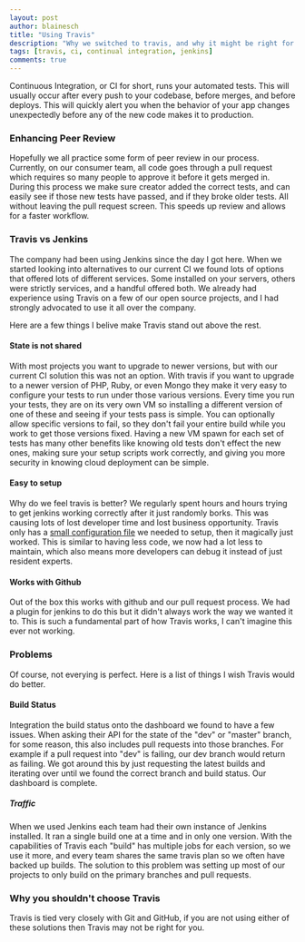 ```yaml
---
layout: post
author: blainesch
title: "Using Travis"
description: "Why we switched to travis, and why it might be right for you."
tags: [travis, ci, continual integration, jenkins]
comments: true
---
```


Continuous Integration, or CI for short, runs your automated tests. This will usually occur after every push to your codebase, before merges, and before deploys. This will quickly alert you when the behavior of your app changes unexpectedly before any of the new code makes it to production.

### Enhancing Peer Review
Hopefully we all practice some form of peer review in our process. Currently, on our consumer team, all code goes through a pull request which requires so many people to approve it before it gets merged in. During this process we make sure creator added the correct tests, and can easily see if those new tests have passed, and if they broke older tests. All without leaving the pull request screen. This speeds up review and allows for a faster workflow.

### Travis vs Jenkins
The company had been using Jenkins since the day I got here. When we started looking into alternatives to our current CI we found lots of options that offered lots of different services. Some installed on your servers, others were strictly services, and a handful offered both. We already had experience using Travis on a few of our open source projects, and I had strongly advocated to use it all over the company.

Here are a few things I belive make Travis stand out above the rest.

#### State is not shared
With most projects you want to upgrade to newer versions, but with our current CI solution this was not an option. With travis if you want to upgrade to a newer version of PHP, Ruby, or even Mongo they make it very easy to configure your tests to run under those various versions. Every time you run your tests, they are on its very own VM so installing a different version of one of these and seeing if your tests pass is simple. You can optionally allow specific versions to fail, so they don't fail your entire build while you work to get those versions fixed.
Having a new VM spawn for each set of tests has many other benefits like knowing old tests don't effect the new ones, making sure your setup scripts work correctly, and giving you more security in knowing cloud deployment can be simple.

#### Easy to setup
Why do we feel travis is better? We regularly spent hours and hours trying to get jenkins working correctly after it just randomly borks. This was causing lots of lost developer time and lost business opportunity. Travis only has a [small configuration file](http://docs.travis-ci.com/user/build-configuration/) we needed to setup, then it magically just worked. This is similar to having less code, we now had a lot less to maintain, which also means more developers can debug it instead of just resident experts.

#### Works with Github
Out of the box this works with github and our pull request process. We had a plugin for jenkins to do this but it didn't always work the way we wanted it to. This is such a fundamental part of how Travis works, I can't imagine this ever not working.

### Problems
Of course, not everying is perfect. Here is a list of things I wish Travis would do better.

#### Build Status
Integration the build status onto the dashboard we found to have a few issues. When asking their API for the state of the "dev" or "master" branch, for some reason, this also includes pull requests into those branches. For example if a pull request into "dev" is failing, our dev branch would return as failing.
We got around this by just requesting the latest builds and iterating over until we found the correct branch and build status. Our dashboard is complete.

##### Traffic
When we used Jenkins each team had their own instance of Jenkins installed. It ran a single build one at a time and in only one version. With the capabilities of Travis each "build" has multiple jobs for each version, so we use it more, and every team shares the same travis plan so we often have backed up builds.
The solution to this problem was setting up most of our projects to only build on the primary branches and pull requests.

### Why you shouldn't choose Travis
Travis is tied very closely with Git and GitHub, if you are not using either of these solutions then Travis may not be right for you.
